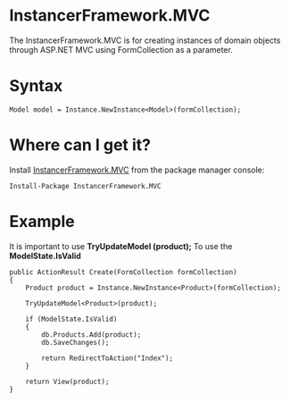 # InstancerFramework.MVC
The InstancerFramework.MVC is for creating instances of domain objects through ASP.NET MVC using FormCollection as a parameter.

# Syntax
    Model model = Instance.NewInstance<Model>(formCollection);

# Where can I get it?
Install [InstancerFramework.MVC](https://www.nuget.org/packages/InstancerFramework.MVC) from the package manager console:

    Install-Package InstancerFramework.MVC

# Example

It is important to use __TryUpdateModel <Product> (product);__ To use the __ModelState.IsValid__

    public ActionResult Create(FormCollection formCollection)
    {
        Product product = Instance.NewInstance<Product>(formCollection);

        TryUpdateModel<Product>(product);

        if (ModelState.IsValid)
        {
            db.Products.Add(product);
            db.SaveChanges();

            return RedirectToAction("Index");
        }

        return View(product);
    }
    
